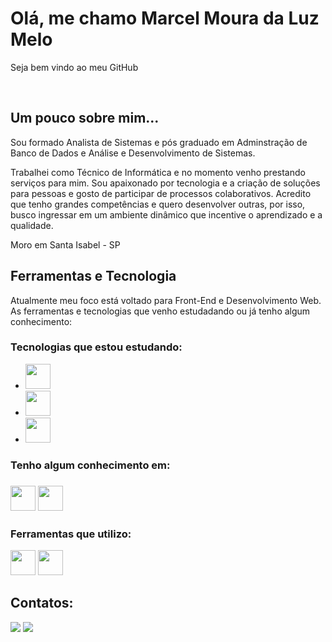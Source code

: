<h1>Olá, me chamo Marcel Moura da Luz Melo</h1>



<p>Seja bem vindo ao meu GitHub</p><br>


<h2>Um pouco sobre mim...</h2>

<section>
  <p>Sou formado Analista de Sistemas e pós graduado em Adminstração de Banco de Dados e Análise e Desenvolvimento de Sistemas.</p>

  <p>Trabalhei como Técnico de Informática e no momento venho prestando serviços para mim. Sou apaixonado por tecnologia e a criação de soluções para pessoas e gosto de participar de processos colaborativos.       Acredito que tenho grandes competências e quero desenvolver outras, por isso, busco ingressar em um ambiente dinâmico que incentive o aprendizado e a qualidade. </p>

  <p>Moro em Santa Isabel - SP</p>
</section>

<h2>Ferramentas e Tecnologia</h2>

<section>
  <p>Atualmente meu foco está voltado para Front-End e Desenvolvimento Web. As ferramentas e tecnologias que venho estudadando ou já tenho algum conhecimento: </p>

  

  <h3>Tecnologias que estou estudando:</h3>
  <ul>
     <li><img src="https://cdn.jsdelivr.net/gh/devicons/devicon@latest/icons/html5/html5-original.svg" width="40" height="40"/></li> 
     <li><img src="https://cdn.jsdelivr.net/gh/devicons/devicon@latest/icons/css3/css3-original-wordmark.svg" widht="40" height="40"/></li> 
    <li><img src="https://cdn.jsdelivr.net/gh/devicons/devicon@latest/icons/javascript/javascript-original.svg" widht="40" height="40"/></li> 
  </ul>

  <h3>Tenho algum conhecimento em: <h3>
  <img src="https://cdn.jsdelivr.net/gh/devicons/devicon@latest/icons/java/java-original-wordmark.svg" widht="40" height="40"/>
  <img src="https://cdn.jsdelivr.net/gh/devicons/devicon@latest/icons/python/python-original-wordmark.svg" widht="40" height="40"/>

  <h3>Ferramentas que utilizo:</h3>
  <img src="https://cdn.jsdelivr.net/gh/devicons/devicon@latest/icons/vscode/vscode-original-wordmark.svg" widht="40" height="40"/>
  <img src="https://cdn.jsdelivr.net/gh/devicons/devicon@latest/icons/eclipse/eclipse-original-wordmark.svg" widht="40" height="40"/><br>

 

</section>

<h2>Contatos:</h2>

<a href="https://www.linkedin.com/in/mmouramelo" target="_blank"><img loading="lazy" src="https://img.shields.io/badge/-LinkedIn-%230077B5?style=for-the-badge&logo=linkedin&logoColor=white" target="_blank"></a>
<a href = "mailto:marcelmouradaluzmelo@gmail.com"><img loading="lazy" src="https://img.shields.io/badge/Gmail-D14836?style=for-the-badge&logo=gmail&logoColor=white" target="_blank"></a><br><br>


